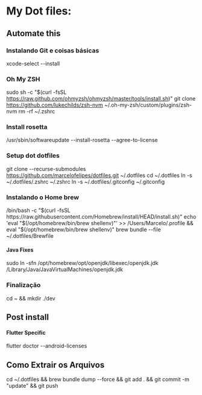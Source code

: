 # My Dot files:

## Automate this
### Instalando Git e coisas básicas
xcode-select --install

### Oh My ZSH
sudo sh -c "$(curl -fsSL https://raw.github.com/ohmyzsh/ohmyzsh/master/tools/install.sh)"
git clone https://github.com/lukechilds/zsh-nvm ~/.oh-my-zsh/custom/plugins/zsh-nvm 
rm -rf ~/.zshrc

### Install rosetta
/usr/sbin/softwareupdate --install-rosetta --agree-to-license

### Setup dot dotfiles
git clone --recurse-submodules https://github.com/marcelofelipes/dotfiles.git ~/.dotfiles
cd ~/.dotfiles
ln -s ~/.dotfiles/.zshrc ~/.zshrc
ln -s ~/.dotfiles/.gitconfig ~/.gitconfig

### Instalando o Home brew
/bin/bash -c "$(curl -fsSL https://raw.githubusercontent.com/Homebrew/install/HEAD/install.sh)"
echo 'eval "$(/opt/homebrew/bin/brew shellenv)"' >> /Users/Marcelo/.profile && eval "$(/opt/homebrew/bin/brew shellenv)"
brew bundle --file ~/.dotfiles/Brewfile

#### Java Fixes
sudo ln -sfn /opt/homebrew/opt/openjdk/libexec/openjdk.jdk /Library/Java/JavaVirtualMachines/openjdk.jdk

### Finalização
cd ~ && mkdir ./dev

## Post install
#### Flutter Specific
flutter doctor --android-licenses

## Como Extrair os Arquivos
cd ~/.dotfiles && brew bundle dump --force && git add . && git commit -m "update" && git push 
